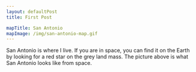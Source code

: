 ```yaml
---
layout: defaultPost
title: First Post

mapTitle: San Antonio
mapImage: /img/san-antonio-map.gif
---
```


San Antonio is where I live. If you are in space, you can find it on the Earth by looking for a red star on the grey
 land mass. The picture above is what San Antonio looks like from space.
